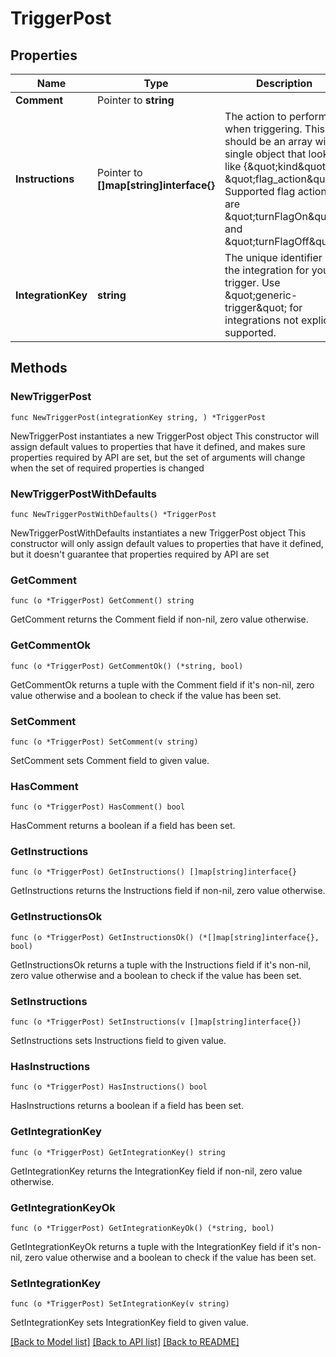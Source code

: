 # TriggerPost

## Properties

Name | Type | Description | Notes
------------ | ------------- | ------------- | -------------
**Comment** | Pointer to **string** |  | [optional] 
**Instructions** | Pointer to **[]map[string]interface{}** | The action to perform when triggering. This should be an array with a single object that looks like {\&quot;kind\&quot;: \&quot;flag_action\&quot;}. Supported flag actions are \&quot;turnFlagOn\&quot; and \&quot;turnFlagOff\&quot;. | [optional] 
**IntegrationKey** | **string** | The unique identifier of the integration for your trigger. Use \&quot;generic-trigger\&quot; for integrations not explicitly supported. | 

## Methods

### NewTriggerPost

`func NewTriggerPost(integrationKey string, ) *TriggerPost`

NewTriggerPost instantiates a new TriggerPost object
This constructor will assign default values to properties that have it defined,
and makes sure properties required by API are set, but the set of arguments
will change when the set of required properties is changed

### NewTriggerPostWithDefaults

`func NewTriggerPostWithDefaults() *TriggerPost`

NewTriggerPostWithDefaults instantiates a new TriggerPost object
This constructor will only assign default values to properties that have it defined,
but it doesn't guarantee that properties required by API are set

### GetComment

`func (o *TriggerPost) GetComment() string`

GetComment returns the Comment field if non-nil, zero value otherwise.

### GetCommentOk

`func (o *TriggerPost) GetCommentOk() (*string, bool)`

GetCommentOk returns a tuple with the Comment field if it's non-nil, zero value otherwise
and a boolean to check if the value has been set.

### SetComment

`func (o *TriggerPost) SetComment(v string)`

SetComment sets Comment field to given value.

### HasComment

`func (o *TriggerPost) HasComment() bool`

HasComment returns a boolean if a field has been set.

### GetInstructions

`func (o *TriggerPost) GetInstructions() []map[string]interface{}`

GetInstructions returns the Instructions field if non-nil, zero value otherwise.

### GetInstructionsOk

`func (o *TriggerPost) GetInstructionsOk() (*[]map[string]interface{}, bool)`

GetInstructionsOk returns a tuple with the Instructions field if it's non-nil, zero value otherwise
and a boolean to check if the value has been set.

### SetInstructions

`func (o *TriggerPost) SetInstructions(v []map[string]interface{})`

SetInstructions sets Instructions field to given value.

### HasInstructions

`func (o *TriggerPost) HasInstructions() bool`

HasInstructions returns a boolean if a field has been set.

### GetIntegrationKey

`func (o *TriggerPost) GetIntegrationKey() string`

GetIntegrationKey returns the IntegrationKey field if non-nil, zero value otherwise.

### GetIntegrationKeyOk

`func (o *TriggerPost) GetIntegrationKeyOk() (*string, bool)`

GetIntegrationKeyOk returns a tuple with the IntegrationKey field if it's non-nil, zero value otherwise
and a boolean to check if the value has been set.

### SetIntegrationKey

`func (o *TriggerPost) SetIntegrationKey(v string)`

SetIntegrationKey sets IntegrationKey field to given value.



[[Back to Model list]](../README.md#documentation-for-models) [[Back to API list]](../README.md#documentation-for-api-endpoints) [[Back to README]](../README.md)


